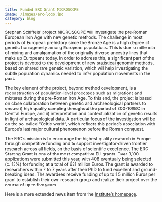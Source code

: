 ```yaml
---
title: Funded ERC Grant MICROSCOPE
image: /images/erc-logo.jpg
category: blog
---
```


Stephan Schiffels’ project MICROSCOPE will investigate the pre-Roman European Iron Age with new genetic methods. The challenge in most periods of European prehistory since the Bronze Age is a high degree of genetic homogeneity among European populations. This is due to millennia of mixing and amalgamation of the originally diverse ancestry lines that make up Europeans today. In order to address this, a significant part of the project is devoted to the development of new statistical genomic methods, based on shared rare genetic variation, which will help investigating the subtle population dynamics needed to infer population movements in the past.

<!--more-->

The key element of the project, beyond method development, is a reconstruction of population-level processes such as migrations and mixtures during the pre-Roman Iron Age. To this end, the project is based on close collaboration between genetic and archaeological partners to ensure i) high quality sampling throughout the period of 800-100BC in Central Europe, and ii) interpretation and contextualization of genetic results in light of archaeological data. A particular focus of the investigation will be on the so-called “Celtic world”, which reflects this period’s association with Europe’s last major cultural phenomenon before the Roman conquest.

The ERC’s mission is to encourage the highest quality research in Europe through competitive funding and to support investigator-driven frontier research across all fields, on the basis of scientific excellence. The ERC Starting Grant is one of the most competitive EU grants. Over 3,100 applications were submitted this year, with 408 eventually being selected (c. 13%) for funding at a total of 621 million Euros. The grant is awarded to researchers within 2 to 7 years after their PhD to fund excellent and ground-breaking ideas. The awardees receive funding of up to 1.5 million Euros per grant to establish their own research group and realize their project over the course of up to five years.

Here is a more extended news item from the [Institute’s homepage](https://www.shh.mpg.de/1448065/erc-starting-grants-for-mpi-shh-researchers).
